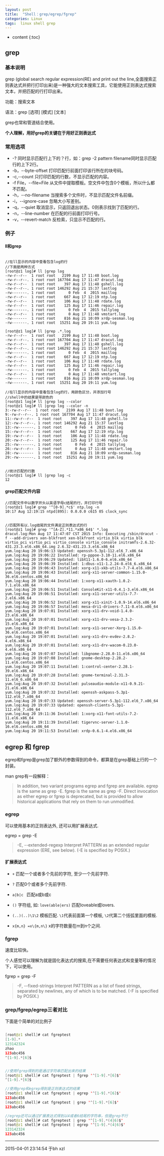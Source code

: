 ```yaml
---
layout: post
title:  "Shell：grep/egrep/fgrep"
categories: Linux
tags:  linux shell grep 
---
```


* content
{:toc}

## grep

### 基本说明

grep (global search regular expression(RE) and print out the line,全面搜索正则表达式并把行打印出来)是一种强大的文本搜索工具，它能使用正则表达式搜索文本，并把匹配的行打印出来。

功能：搜索文本

语法：grep [选项] [模式] [文本]

grep也常和管道结合使用。

**个人理解，用好grep的关键在于用好正则表达式**





### 常用选项

- -? 同时显示匹配行上下的？行，如：grep -2 pattern filename同时显示匹配行的上下2行。
- -b，--byte-offset 打印匹配行前面打印该行所在的块号码。
- -c,--count 只打印匹配的行数，不显示匹配的内容。
- -f File，--file=File 从文件中提取模板。空文件中包含0个模板，所以什么都不匹配。
- -h，--no-filename 当搜索多个文件时，不显示匹配文件名前缀。
- -i，--ignore-case 忽略大小写差别。
- -q，--quiet 取消显示，只返回退出状态。0则表示找到了匹配的行。
- -n，--line-number 在匹配的行前面打印行号。
- -v，--revert-match 反检索，只显示不匹配的行。

### 例子

#### ll和grep
```

//在ll显示的内容中查看包含log的行
//下面是两种方式
[root@z1 log]# ll |grep log
-rw-r--r--  1 root root   2199 Aug 17 11:48 boot.log
-rw-r--r--. 1 root root 167704 Aug 17 11:47 dracut.log
-rw-r--r--  1 root root    397 Aug 17 11:48 gshell.log
-rw-r--r--. 1 root root 146292 Aug 21 15:37 lastlog
-rw-------. 1 root root      0 Feb  4  2015 maillog
-rw-r--r--  1 root root    667 Aug 17 12:19 ntp.log
-rw-r--r--  1 root root    106 Aug 17 11:48 rdate.log
-rw-r--r--  1 root root    125 Aug 17 11:46 repair.log
-rw-------. 1 root root      0 Feb  4  2015 tallylog
-rw-r--r--  1 root root      0 Aug 17 11:48 vmstart.log
-rw-------  1 root root    816 Aug 21 10:09 xrdp-sesman.log
-rw-------. 1 root root  15251 Aug 20 19:11 yum.log

[root@z1 log]# ll |grep .*.log
-rw-r--r--  1 root root   2199 Aug 17 11:48 boot.log
-rw-r--r--. 1 root root 167704 Aug 17 11:47 dracut.log
-rw-r--r--  1 root root    397 Aug 17 11:48 gshell.log
-rw-r--r--. 1 root root 146292 Aug 21 15:37 lastlog
-rw-------. 1 root root      0 Feb  4  2015 maillog
-rw-r--r--  1 root root    667 Aug 17 12:19 ntp.log
-rw-r--r--  1 root root    106 Aug 17 11:48 rdate.log
-rw-r--r--  1 root root    125 Aug 17 11:46 repair.log
-rw-------. 1 root root      0 Feb  4  2015 tallylog
-rw-r--r--  1 root root      0 Aug 17 11:48 vmstart.log
-rw-------  1 root root    816 Aug 21 10:09 xrdp-sesman.log
-rw-------. 1 root root  15251 Aug 20 19:11 yum.log

//在ll显示的内容中查看包含log的行，用颜色区分，并添加行号
//shell中的结果是带颜色的
[root@z1 log]# ll |grep log --color
[root@z1 log]# ll |grep log --color -n
3:-rw-r--r--  1 root root   2199 Aug 17 11:48 boot.log
9:-rw-r--r--. 1 root root 167704 Aug 17 11:47 dracut.log
11:-rw-r--r--  1 root root    397 Aug 17 11:48 gshell.lo
12:-rw-r--r--. 1 root root 146292 Aug 21 15:37 lastlog
13:-rw-------. 1 root root      0 Feb  4  2015 maillog
15:-rw-r--r--  1 root root    667 Aug 17 12:19 ntp.log
19:-rw-r--r--  1 root root    106 Aug 17 11:48 rdate.log
20:-rw-r--r--  1 root root    125 Aug 17 11:46 repair.lo
25:-rw-------. 1 root root      0 Feb  4  2015 tallylog
26:-rw-r--r--  1 root root      0 Aug 17 11:48 vmstart.log
28:-rw-------  1 root root    816 Aug 21 10:09 xrdp-sesman.log
29:-rw-------. 1 root root  15251 Aug 20 19:11 yum.log


//统计匹配的行数
[root@z1 log]# ll |grep log -c
12
```

#### grep匹配文件内容

```
//匹配文件中以数字开头以英语字母c结尾的行，并打印行号
[root@z1 log]# grep '^[0-9].*c$' ntp.log -n 
10:17 Aug 12:19:15 ntpd[895]: 0.0.0.0 c615 05 clock_sync


//匹配所有以.log结尾的文件满足正则表达式的行
[root@z1 log]# grep '^[A-Z].*11.*x86_64$' *.log
dracut.log:Mon Aug 17 11:47:07 CST 2015 Info: Executing /sbin/dracut -f --add-drivers xen-blkfront xen-blkfront virtio_blk virtio_blk virtio_pci virtio_pci virtio_console virtio_console initramfs-2.6.32-431.23.3.el6.x86_64.img 2.6.32-431.23.3.el6.x86_64
yum.log:Aug 20 19:06:13 Updated: openssh-5.3p1-112.el6_7.x86_64
yum.log:Aug 20 19:06:22 Installed: rp-pppoe-3.10-11.el6.x86_64
yum.log:Aug 20 19:06:29 Updated: libX11-1.6.0-6.el6.x86_64
yum.log:Aug 20 19:06:39 Installed: 1:dbus-x11-1.2.24-8.el6_6.x86_64
yum.log:Aug 20 19:06:43 Installed: xorg-x11-xkb-utils-7.7-4.el6.x86_64
yum.log:Aug 20 19:06:43 Installed: xorg-x11-server-common-1.15.0-36.el6.centos.x86_64
yum.log:Aug 20 19:06:44 Installed: 1:xorg-x11-xauth-1.0.2-7.1.el6.x86_64
yum.log:Aug 20 19:06:51 Installed: ConsoleKit-x11-0.4.1-3.el6.x86_64
yum.log:Aug 20 19:06:51 Installed: xorg-x11-server-utils-7.7-2.el6.x86_64
yum.log:Aug 20 19:06:52 Installed: xorg-x11-xinit-1.0.9-14.el6.x86_64
yum.log:Aug 20 19:06:57 Installed: mesa-dri1-drivers-7.11-8.el6.x86_64
yum.log:Aug 20 19:07:01 Installed: xorg-x11-drv-void-1.4.0-23.el6.x86_64
yum.log:Aug 20 19:07:01 Installed: xorg-x11-drv-vesa-2.3.2-15.el6.x86_64
yum.log:Aug 20 19:07:01 Installed: xorg-x11-server-Xorg-1.15.0-36.el6.centos.x86_64
yum.log:Aug 20 19:07:01 Installed: xorg-x11-drv-evdev-2.8.2-4.el6.x86_64
yum.log:Aug 20 19:07:01 Installed: xorg-x11-drv-wacom-0.23.0-4.el6.x86_64
yum.log:Aug 20 19:07:07 Installed: libgnome-2.28.0-11.el6.x86_64
yum.log:Aug 20 19:07:08 Installed: gnome-desktop-2.28.2-11.el6.centos.x86_64
yum.log:Aug 20 19:07:11 Installed: 1:control-center-2.28.1-39.el6.x86_64
yum.log:Aug 20 19:07:28 Installed: gnome-terminal-2.31.3-11.el6_6.x86_64
yum.log:Aug 20 19:07:32 Installed: pulseaudio-module-x11-0.9.21-21.el6.x86_64
yum.log:Aug 20 19:07:32 Installed: openssh-askpass-5.3p1-112.el6_7.x86_64
yum.log:Aug 20 19:07:33 Updated: openssh-server-5.3p1-112.el6_7.x86_64
yum.log:Aug 20 19:07:33 Updated: openssh-clients-5.3p1-112.el6_7.x86_64
yum.log:Aug 20 19:11:36 Installed: 1:xorg-x11-font-utils-7.2-11.el6.x86_64
yum.log:Aug 20 19:11:39 Installed: tigervnc-server-1.1.0-16.el6.centos.x86_64
yum.log:Aug 20 19:11:53 Installed: xrdp-0.6.1-4.el6.x86_64
```



## egrep 和 fgrep

egrep和fgrep是grep加了额外的参数得到的命令，都算是在grep基础上行的一个封装。

man grep有一段解释：

>In  addition,  two  variant programs egrep and fgrep are available.  egrep is the same as grep -E.  fgrep is the same as grep -F.  Direct invocation as either egrep or fgrep is deprecated,  but  is  provided  to allow  historical  applications that rely on them to run unmodified.

### egrep

可以使用基本的正则表达外, 还可以用扩展表达式.

egrep = grep -E

> -E, --extended-regexp Interpret  PATTERN  as  an  extended  regular expression  (ERE, see below).    (-E is specified by POSIX.)

#### 扩展表达式

- `+` 匹配一个或者多个先前的字符, 至少一个先前字符.

- `?` 匹配0个或者多个先前字符.

- `a|b|c ` 匹配a或b或c

- `()` 字符组, 如: `love(able|ers)` 匹配loveable或lovers.

- `(..)(..)\1\2` 模板匹配. `\1`代表前面第一个模板, `\2`代第二个括弧里面的模板.

- `x{m,n} =x\{m,n\}` x的字符数量在m到n个之间.

### fgrep

速度比较快。

个人感觉可以理解为就是固化表达式的搜索,在不需要任何表达式和变量等的情况下，可以使用。

fgrep = grep -F

> -F, --fixed-strings Interpret PATTERN as a list of fixed strings, separated by newlines, any of which is to  be matched.  (-F is specified by POSIX.)

### grep/fgrep/egrep三者对比


下面是个简单的对比例子

```java

[root@z1 shell]# cat fgreptest 
[1-9].*
123142324
zhao
123abc456
^[1-9].*[6]$


//使用fgrep得到的是通过字符串匹配出来的结果
[root@z1 shell]# cat fgreptest | fgrep '^[1-9].*[6]$'
^[1-9].*[6]$

//使用grep和egrep得到是正则表达式的结果
[root@z1 shell]# cat fgreptest | egrep '^[1-9].*[6]$'
123abc456
[root@z1 shell]# cat fgreptest | grep '^[1-9].*[6]$'
123abc456

//egrep还可以通过扩展表达式得到以4或者6结尾的字符串，但是grep不行
[root@z1 shell]# cat fgreptest | grep '^[1-9].*(4|6)$'
[root@z1 shell]# cat fgreptest | egrep '^[1-9].*(4|6)$'
123142324
123abc456

```


******
2015-04-01 23:14:54 于bh xzl


